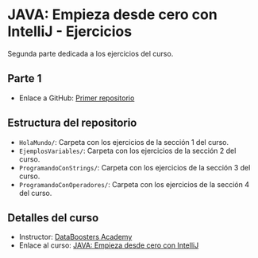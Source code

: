 # JAVA: Empieza desde cero con IntelliJ - Ejercicios

Segunda parte dedicada a los ejercicios del curso.

## Parte 1

- Enlace a GitHub: [Primer repositorio](https://github.com/JoseDev155/java-udemy-start-from-scratch-with-intellij-p1-notes)

## Estructura del repositorio

* `HolaMundo/`: Carpeta con los ejercicios de la sección 1 del curso.
* `EjemplosVariables/`: Carpeta con los ejercicios de la sección 2 del curso.
* `ProgramandoConStrings/`: Carpeta con los ejercicios de la sección 3 del curso.
* `ProgramandoConOperadores/`: Carpeta con los ejercicios de la sección 4 del curso.

## Detalles del curso

- Instructor: [DataBoosters Academy](https://www.udemy.com/user/databoostersacademy/)
- Enlace al curso: [JAVA: Empieza desde cero con IntelliJ](https://www.udemy.com/course/java-empieza-desde-cero-con-intellij/)